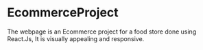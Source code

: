 # EcommerceProject
The webpage is an Ecommerce project for a food store done using React.Js, It is visually appealing and responsive.
